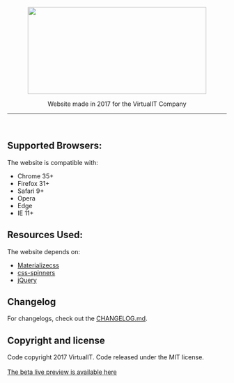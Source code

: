 <p align="center"><img src="http://virtualit.online/src/img/logo/newlogo.png" height="200" width="410"/>
<p align="center">Website made in 2017 for the VirtualIT Company</p></p>
<hr>
<br>

## Supported Browsers:
The website is compatible with:

- Chrome 35+
- Firefox 31+
- Safari 9+
- Opera
- Edge
- IE 11+

## Resources Used:
The website depends on:

- [Materializecss](https://github.com/Dogfalo/materialize)
- [css-spinners](https://github.com/jlong/css-spinners)
- [jQuery](https://jquery.com/)

## Changelog
For changelogs, check out the [CHANGELOG.md](CHANGELOG.md).

## Copyright and license
Code copyright 2017 VirtualIT. Code released under the MIT license.
<br><br>
<a href="http://virtualit.online/" align="center">The beta live preview is available here</a>
